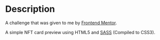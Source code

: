 # Description
A challenge that was given to me by [Frontend Mentor](https://www.frontendmentor.io/).

A simple NFT card preview using HTML5 and [SASS](https://sass-lang.com/) (Compiled to CSS3).
